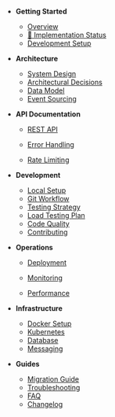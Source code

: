 <!-- docs/_sidebar.md -->

- **Getting Started**
  - [Overview](README.md)
  - [🚨 Implementation Status](implementation-status.md)
  - [Development Setup](development.md)

- **Architecture**
  - [System Design](architecture.md)
  - [Architectural Decisions](architectural-decisions.md)
  - [Data Model](data-model.md)
  - [Event Sourcing](event-sourcing.md)

- **API Documentation**
  - [REST API](api.md)

  - [Error Handling](error-handling.md)
  - [Rate Limiting](rate-limiting.md)

- **Development**
  - [Local Setup](development.md)
  - [Git Workflow](git-workflow.md)
  - [Testing Strategy](testing.md)
  - [Load Testing Plan](load-testing-plan.md)
  - [Code Quality](code-quality.md)
  - [Contributing](contributing.md)

- **Operations**
  - [Deployment](deployment.md)
  - [Monitoring](monitoring.md)

  - [Performance](performance.md)

- **Infrastructure**
  - [Docker Setup](docker.md)
  - [Kubernetes](kubernetes.md)
  - [Database](database.md)
  - [Messaging](messaging.md)

- **Guides**
  - [Migration Guide](migration.md)
  - [Troubleshooting](troubleshooting.md)
  - [FAQ](faq.md)
  - [Changelog](changelog.md)
